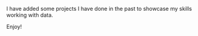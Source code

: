 I have added some projects I have done in the past to showcase my skills working with data.

Enjoy!
